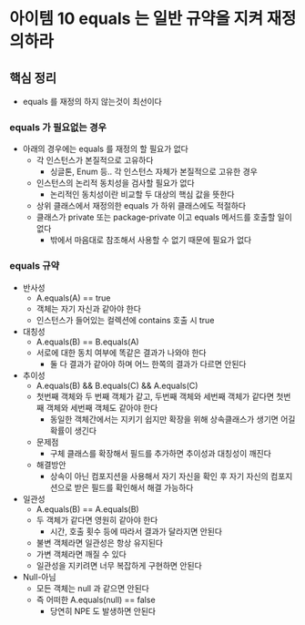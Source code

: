 # 아이템 10 equals 는 일반 규약을 지켜 재정의하라
## 핵심 정리
* equals 를 재정의 하지 않는것이 최선이다
### equals 가 필요없는 경우
* 아래의 경우에는 equals 를 재정의 할 필요가 없다
  * 각 인스턴스가 본질적으로 고유하다
    * 싱글톤, Enum 등.. 각 인스턴스 자체가 본질적으로 고유한 경우 
  * 인스턴스의 논리적 동치성을 검사할 필요가 없다
    * 논리적인 동치성이란 비교할 두 대상의 핵심 값을 뜻한다
  * 상위 클래스에서 재정의한 equals 가 하위 클래스에도 적절하다
  * 클래스가 private 또는 package-private 이고 equals 메서드를 호출할 일이 없다
    * 밖에서 마음대로 참조해서 사용할 수 없기 때문에 필요가 없다

### equals 규약
* 반사성
  * A.equals(A) == true
  * 객체는 자기 자신과 같아야 한다
  * 인스턴스가 들어있는 컬렉션에 contains 호출 시 true
* 대칭성
  * A.equals(B) == B.equals(A)
  * 서로에 대한 동치 여부에 똑같은 결과가 나와야 한다
    * 둘 다 결과가 같아야 하며 어느 한쪽의 결과가 다르면 안된다
* 추이성
  * A.equals(B) && B.equals(C) && A.equals(C) 
  * 첫번째 객체와 두 번째 객체가 같고, 두번째 객체와 세번째 객체가 같다면 첫번째 객체와 세번째 객체도 같아야 한다
    * 동일한 객체간에서는 지키기 쉽지만 확장을 위해 상속클래스가 생기면 어길 확률이 생긴다
  * 문제점
    * 구체 클래스를 확장해서 필드를 추가하면 추이성과 대칭성이 깨진다
  * 해결방안
    * 상속이 아닌 컴포지션을 사용해서 자기 자신을 확인 후 자기 자신의 컴포지션으로 받은 필드를 확인해서 해결 가능하다 
* 일관성
  * A.equals(B) == A.equals(B)
  * 두 객체가 같다면 영원히 같아야 한다
    * 시간, 호출 횟수 등에 따라서 결과가 달라지면 안된다
  * 불변 객체라면 일관성은 항상 유지된다
  * 가변 객체라면 깨질 수 있다
  * 일관성을 지키려면 너무 복잡하게 구현하면 안된다
* Null-아님
  * 모든 객체는 null 과 같으면 안된다
  * 즉 어떠한 A.equals(null) == false
    * 당연히 NPE 도 발생하면 안된다
